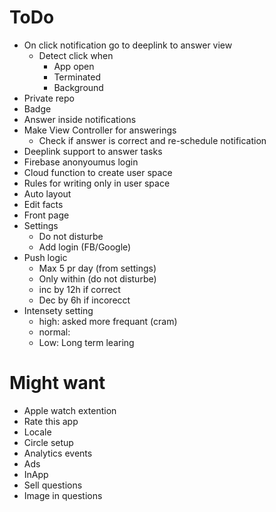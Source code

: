 #  ToDo

- On click notification go to deeplink to answer view
    - Detect click when
        - App open
        - Terminated
        - Background
- Private repo
- Badge 
- Answer inside notifications
- Make View Controller for answerings
    - Check if answer is correct and re-schedule notification
- Deeplink support to answer tasks
- Firebase anonyoumus login
- Cloud function to create user space
- Rules for writing only in user space
- Auto layout
- Edit facts
- Front page
- Settings
    - Do not disturbe
    - Add login (FB/Google)
- Push logic
    - Max 5 pr day (from settings)
    - Only within (do not disturbe)
    - inc by 12h if correct
    - Dec by 6h if incorecct
- Intensety setting
    - high: asked more frequant (cram)
    - normal:
    - Low: Long term learing


# Might want
- Apple watch extention
- Rate this app
- Locale
- Circle setup
- Analytics events
- Ads
- InApp
- Sell questions
- Image in questions
